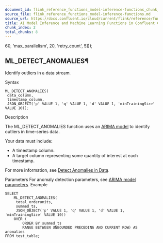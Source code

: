 ```yaml
---
document_id: flink_reference_functions_model-inference-functions_chunk_2
source_file: flink_reference_functions_model-inference-functions.md
source_url: https://docs.confluent.io/cloud/current/flink/reference/functions/model-inference-functions.html
title: AI Model Inference and Machine Learning Functions in Confluent Cloud for Apache Flink
chunk_index: 2
total_chunks: 8
---
```


60, 'max_parallelism', 20, 'retry_count', 5]));

## ML_DETECT_ANOMALIES¶

Identify outliers in a data stream.

Syntax

    ML_DETECT_ANOMALIES(
     data_column,
     timestamp_column,
     JSON_OBJECT('p' VALUE 1, 'q' VALUE 1, 'd' VALUE 1, 'minTrainingSize' VALUE 10));

Description

The ML_DETECT_ANOMALIES function uses an [ARIMA model](../../../ai/builtin-functions/detect-anomalies.html#flink-sql-detect-anomalies-arima-model) to identify outliers in time-series data.

Your data must include:

  * A timestamp column.
  * A target column representing some quantity of interest at each timestamp.

For more information, see [Detect Anomalies in Data](../../../ai/builtin-functions/detect-anomalies.html#flink-sql-detect-anomalies).

Parameters
    For anomaly detection parameters, see [ARIMA model parameters](../../../ai/builtin-functions/detect-anomalies.html#flink-sql-detect-anomalies-arima-model-parameters).
Example

    SELECT
        ML_DETECT_ANOMALIES(
         total_orderunits,
         summed_ts,
         JSON_OBJECT('p' VALUE 1, 'q' VALUE 1, 'd' VALUE 1, 'minTrainingSize' VALUE 10))
        OVER (
            ORDER BY summed_ts
            RANGE BETWEEN UNBOUNDED PRECEDING AND CURRENT ROW) AS anomalies
    FROM test_table;
